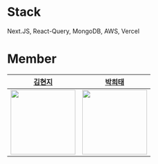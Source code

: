 # Stack
Next.JS, React-Query, MongoDB, AWS, Vercel
# Member
| [김현지](https://github.com/licakim) | [박희태](https://github.com/heeeete) |
| :---: | :---: |
| <img src="https://avatars.githubusercontent.com/u/103026721?v=4" width="150"/> | <img src="https://avatars.githubusercontent.com/u/101648575?v=4" width="150"/> | 
